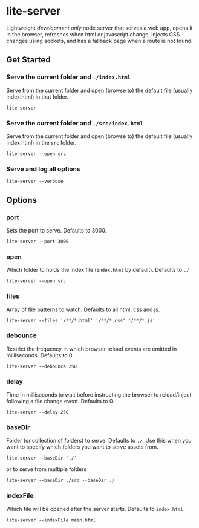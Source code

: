 # lite-server

Lightweight *development only* node server that serves a web app, opens it in the browser, refreshes when html or javascript change, injects CSS changes using sockets, and has a fallback page when a route is not found.

## Get Started

### Serve the current folder and `./index.html`
Serve from the current folder and open (browse to) the default file (usually index.html) in that folder.

`lite-server`

### Serve the current folder and `./src/index.html`
Serve from the current folder and open (browse to) the default file (usually index.html) in the `src` folder.

`lite-server --open src`

### Serve and log all options

`lite-server --verbose`

## Options

### port
Sets the port to serve. Defaults to 3000.

`lite-server --port 3000`

### open
Which folder to holds the index file (`index.html` by default). Defaults to `./`

`lite-server --open src`

### files

Array of file patterns to watch. Defaults to all html, css and js.

`lite-server --files '/**/*.html' '/**/*.css' '/**/*.js'`

### debounce

Restrict the frequency in which browser reload events are emitted in milliseconds. Defaults to 0.

`lite-server --debounce 250`

### delay

Time in milliseconds to wait before instructing the browser to reload/inject following a file change event. Defaults to 0.

`lite-server --delay 250`

### baseDir

Folder (or collection of folders) to serve. Defaults to `./`. Use this when you want to specify which folders you want to serve assets from.

`lite-server --baseDir './'`

or to serve from multiple folders

`lite-server --baseDir ./src --baseDir ./`

### indexFile
Which file will be opened after the server starts. Defaults to `index.html`

`lite-server --indexFile main.html`
